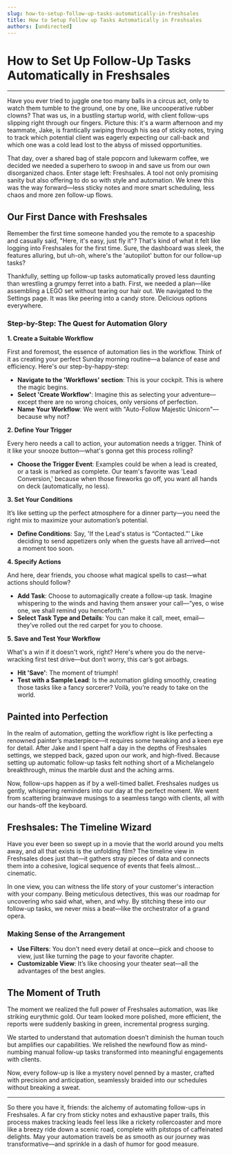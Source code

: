 ```yaml
---
slug: how-to-setup-follow-up-tasks-automatically-in-freshsales
title: How to Setup Follow up Tasks Automatically in Freshsales
authors: [undirected]
---
```



# How to Set Up Follow-Up Tasks Automatically in Freshsales

---

Have you ever tried to juggle one too many balls in a circus act, only to watch them tumble to the ground, one by one, like uncooperative rubber clowns? That was us, in a bustling startup world, with client follow-ups slipping right through our fingers. Picture this: it's a warm afternoon and my teammate, Jake, is frantically swiping through his sea of sticky notes, trying to track which potential client was eagerly expecting our call-back and which one was a cold lead lost to the abyss of missed opportunities.

That day, over a shared bag of stale popcorn and lukewarm coffee, we decided we needed a superhero to swoop in and save us from our own disorganized chaos. Enter stage left: Freshsales. A tool not only promising sanity but also offering to do so with style and automation. We knew this was the way forward—less sticky notes and more smart scheduling, less chaos and more zen follow-up flows.

## Our First Dance with Freshsales

Remember the first time someone handed you the remote to a spaceship and casually said, "Here, it's easy, just fly it"? That's kind of what it felt like logging into Freshsales for the first time. Sure, the dashboard was sleek, the features alluring, but uh-oh, where's the 'autopilot' button for our follow-up tasks?

Thankfully, setting up follow-up tasks automatically proved less daunting than wrestling a grumpy ferret into a bath. First, we needed a plan—like assembling a LEGO set without tearing our hair out. We navigated to the Settings page. It was like peering into a candy store. Delicious options everywhere.

### Step-by-Step: The Quest for Automation Glory

**1. Create a Suitable Workflow**

First and foremost, the essence of automation lies in the workflow. Think of it as creating your perfect Sunday morning routine—a balance of ease and efficiency. Here's our step-by-happy-step:

- **Navigate to the 'Workflows' section**: This is your cockpit. This is where the magic begins.
- **Select 'Create Workflow'**: Imagine this as selecting your adventure—except there are no wrong choices, only versions of perfection.
- **Name Your Workflow**: We went with "Auto-Follow Majestic Unicorn"—because why not?
  
**2. Define Your Trigger**

Every hero needs a call to action, your automation needs a trigger. Think of it like your snooze button—what's gonna get this process rolling?

- **Choose the Trigger Event**: Examples could be when a lead is created, or a task is marked as complete. Our team's favorite was 'Lead Conversion,' because when those fireworks go off, you want all hands on deck (automatically, no less).

**3. Set Your Conditions**

It’s like setting up the perfect atmosphere for a dinner party—you need the right mix to maximize your automation’s potential.

- **Define Conditions**: Say, 'If the Lead's status is “Contacted.”’ Like deciding to send appetizers only when the guests have all arrived—not a moment too soon.

**4. Specify Actions**

And here, dear friends, you choose what magical spells to cast—what actions should follow?

- **Add Task**: Choose to automagically create a follow-up task. Imagine whispering to the winds and having them answer your call—“yes, o wise one, we shall remind you henceforth."
- **Select Task Type and Details**: You can make it call, meet, email—they’ve rolled out the red carpet for you to choose.

**5. Save and Test Your Workflow**

What's a win if it doesn't work, right? Here's where you do the nerve-wracking first test drive—but don’t worry, this car’s got airbags. 

- **Hit 'Save'**: The moment of triumph!
- **Test with a Sample Lead**: Is the automation gliding smoothly, creating those tasks like a fancy sorcerer? Voilà, you’re ready to take on the world.

## Painted into Perfection

In the realm of automation, getting the workflow right is like perfecting a renowned painter’s masterpiece—it requires some tweaking and a keen eye for detail. After Jake and I spent half a day in the depths of Freshsales settings, we stepped back, gazed upon our work, and high-fived. Because setting up automatic follow-up tasks felt nothing short of a Michelangelo breakthrough, minus the marble dust and the aching arms.

Now, follow-ups happen as if by a well-timed ballet. Freshsales nudges us gently, whispering reminders into our day at the perfect moment. We went from scattering brainwave musings to a seamless tango with clients, all with our hands-off the keyboard.

## Freshsales: The Timeline Wizard

Have you ever been so swept up in a movie that the world around you melts away, and all that exists is the unfolding film? The timeline view in Freshsales does just that—it gathers stray pieces of data and connects them into a cohesive, logical sequence of events that feels almost... cinematic.

In one view, you can witness the life story of your customer's interaction with your company. Being meticulous detectives, this was our roadmap for uncovering who said what, when, and why. By stitching these into our follow-up tasks, we never miss a beat—like the orchestrator of a grand opera.

### Making Sense of the Arrangement

- **Use Filters**: You don't need every detail at once—pick and choose to view, just like turning the page to your favorite chapter.
- **Customizable View**: It’s like choosing your theater seat—all the advantages of the best angles.

## The Moment of Truth

The moment we realized the full power of Freshsales automation, was like striking eurythmic gold. Our team looked more polished, more efficient, the reports were suddenly basking in green, incremental progress surging.

We started to understand that automation doesn’t diminish the human touch but amplifies our capabilities. We relished the newfound flow as mind-numbing manual follow-up tasks transformed into meaningful engagements with clients.

Now, every follow-up is like a mystery novel penned by a master, crafted with precision and anticipation, seamlessly braided into our schedules without breaking a sweat.

---

So there you have it, friends: the alchemy of automating follow-ups in Freshsales. A far cry from sticky notes and exhaustive paper trails, this process makes tracking leads feel less like a rickety rollercoaster and more like a breezy ride down a scenic road, complete with pitstops of caffeinated delights. May your automation travels be as smooth as our journey was transformative—and sprinkle in a dash of humor for good measure.